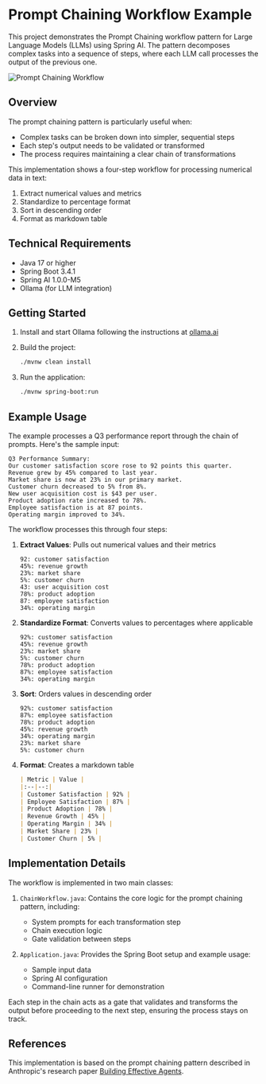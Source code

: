 # Prompt Chaining Workflow Example

This project demonstrates the Prompt Chaining workflow pattern for Large Language Models (LLMs) using Spring AI. The pattern decomposes complex tasks into a sequence of steps, where each LLM call processes the output of the previous one.

![Prompt Chaining Workflow](https://www.anthropic.com/_next/image?url=https%3A%2F%2Fwww-cdn.anthropic.com%2Fimages%2F4zrzovbb%2Fwebsite%2F7418719e3dab222dccb379b8879e1dc08ad34c78-2401x1000.png&w=3840&q=75)

## Overview

The prompt chaining pattern is particularly useful when:
- Complex tasks can be broken down into simpler, sequential steps
- Each step's output needs to be validated or transformed
- The process requires maintaining a clear chain of transformations

This implementation shows a four-step workflow for processing numerical data in text:
1. Extract numerical values and metrics
2. Standardize to percentage format
3. Sort in descending order
4. Format as markdown table

## Technical Requirements

- Java 17 or higher
- Spring Boot 3.4.1
- Spring AI 1.0.0-M5
- Ollama (for LLM integration)

## Getting Started

1. Install and start Ollama following the instructions at [ollama.ai](https://ollama.ai)

2. Build the project:
   ```bash
   ./mvnw clean install
   ```

3. Run the application:
   ```bash
   ./mvnw spring-boot:run
   ```

## Example Usage

The example processes a Q3 performance report through the chain of prompts. Here's the sample input:

```text
Q3 Performance Summary:
Our customer satisfaction score rose to 92 points this quarter.
Revenue grew by 45% compared to last year.
Market share is now at 23% in our primary market.
Customer churn decreased to 5% from 8%.
New user acquisition cost is $43 per user.
Product adoption rate increased to 78%.
Employee satisfaction is at 87 points.
Operating margin improved to 34%.
```

The workflow processes this through four steps:

1. **Extract Values**: Pulls out numerical values and their metrics
   ```
   92: customer satisfaction
   45%: revenue growth
   23%: market share
   5%: customer churn
   43: user acquisition cost
   78%: product adoption
   87: employee satisfaction
   34%: operating margin
   ```

2. **Standardize Format**: Converts values to percentages where applicable
   ```
   92%: customer satisfaction
   45%: revenue growth
   23%: market share
   5%: customer churn
   78%: product adoption
   87%: employee satisfaction
   34%: operating margin
   ```

3. **Sort**: Orders values in descending order
   ```
   92%: customer satisfaction
   87%: employee satisfaction
   78%: product adoption
   45%: revenue growth
   34%: operating margin
   23%: market share
   5%: customer churn
   ```

4. **Format**: Creates a markdown table
   ```markdown
   | Metric | Value |
   |:--|--:|
   | Customer Satisfaction | 92% |
   | Employee Satisfaction | 87% |
   | Product Adoption | 78% |
   | Revenue Growth | 45% |
   | Operating Margin | 34% |
   | Market Share | 23% |
   | Customer Churn | 5% |
   ```

## Implementation Details

The workflow is implemented in two main classes:

1. `ChainWorkflow.java`: Contains the core logic for the prompt chaining pattern, including:
   - System prompts for each transformation step
   - Chain execution logic
   - Gate validation between steps

2. `Application.java`: Provides the Spring Boot setup and example usage:
   - Sample input data
   - Spring AI configuration
   - Command-line runner for demonstration

Each step in the chain acts as a gate that validates and transforms the output before proceeding to the next step, ensuring the process stays on track.

## References

This implementation is based on the prompt chaining pattern described in Anthropic's research paper [Building Effective Agents](https://www.anthropic.com/research/building-effective-agents).
